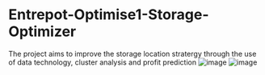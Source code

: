 # Entrepot-Optimise1-Storage-Optimizer
The project aims to improve the storage location stratergy through the use of data technology, cluster analysis and profit prediction
![image](https://user-images.githubusercontent.com/61368694/128065757-88187340-b596-4ad3-a0e6-3b00a77dbf48.png)
![image](https://user-images.githubusercontent.com/61368694/128065877-1d1a7a91-9113-4626-ad72-85beb6864759.png)


